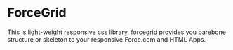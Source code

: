 # ForceGrid
This is light-weight responsive css library, forcegrid provides you barebone structure or skeleton to your responsive Force.com and HTML Apps. 
